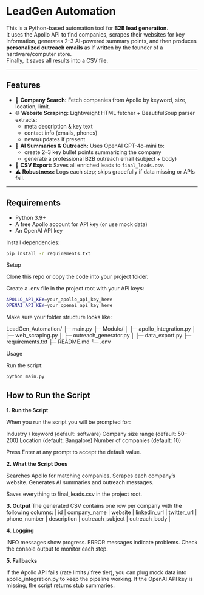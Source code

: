 # LeadGen Automation

This is a Python-based automation tool for **B2B lead generation**.  
It uses the Apollo API to find companies, scrapes their websites for key information,
generates 2–3 AI-powered summary points, and then produces **personalized outreach emails**
as if written by the founder of a hardware/computer store.  
Finally, it saves all results into a CSV file.

---

## Features

- 🔎 **Company Search:** Fetch companies from Apollo by keyword, size, location, limit.  
- 🌐 **Website Scraping:** Lightweight HTML fetcher + BeautifulSoup parser extracts:
  - meta description & key text
  - contact info (emails, phones)
  - news/updates if present  
- 🤖 **AI Summaries & Outreach:** Uses OpenAI GPT-4o-mini to:
  - create 2–3 key bullet points summarizing the company
  - generate a professional B2B outreach email (subject + body)  
- 📑 **CSV Export:** Saves all enriched leads to `final_leads.csv`.  
- ⚠️ **Robustness:** Logs each step; skips gracefully if data missing or APIs fail.  

---

## Requirements

- Python 3.9+
- A free Apollo account for API key (or use mock data)
- An OpenAI API key

Install dependencies:

```bash
pip install -r requirements.txt
```




Setup

Clone this repo or copy the code into your project folder.

Create a .env file in the project root with your API keys:

```bash
APOLLO_API_KEY=your_apollo_api_key_here
OPENAI_API_KEY=your_openai_api_key_here
```

Make sure your folder structure looks like:

LeadGen_Automation/
├─ main.py
├─ Module/
│  ├─ apollo_integration.py
│  ├─ web_scraping.py
│  ├─ outreach_generator.py
│  ├─ data_export.py
├─ requirements.txt
├─ README.md
└─ .env

Usage

Run the script:

```bash
python main.py
```

## How to Run the Script

**1. Run the Script**

When you run the script you will be prompted for:

Industry / keyword (default: software)
Company size range (default: 50–200)
Location (default: Bangalore)
Number of companies (default: 10)

Press Enter at any prompt to accept the default value.

**2. What the Script Does**

Searches Apollo for matching companies.
Scrapes each company’s website.
Generates AI summaries and outreach messages.

Saves everything to final_leads.csv in the project root.

**3. Output**
The generated CSV contains one row per company with the following columns:
| id | company_name | website | linkedin_url | twitter_url | phone_number | description | outreach_subject | outreach_body |

**4. Logging**

INFO messages show progress.
ERROR messages indicate problems.
Check the console output to monitor each step.

**5. Fallbacks**

If the Apollo API fails (rate limits / free tier), you can plug mock data into apollo_integration.py to keep the pipeline working.
If the OpenAI API key is missing, the script returns stub summaries.
